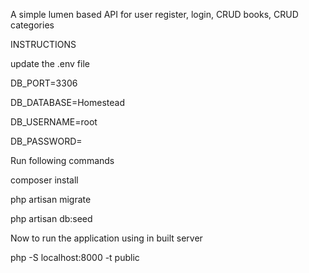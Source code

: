  A simple lumen based API for user register, login, CRUD books, CRUD categories
 
 INSTRUCTIONS 
 
 update the .env file 
 
 DB_PORT=3306
 
 DB_DATABASE=Homestead
 
 DB_USERNAME=root
 
 DB_PASSWORD=

 Run following commands

 composer install
 
 php artisan migrate
 
 php artisan db:seed
 
 Now to run the application using in built server

 php -S localhost:8000 -t public

